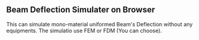 <h2>Beam Deflection Simulater on Browser</h2>
<p>This can simulate mono-material uniformed Beam's Deflection without any equipments. The simulatio use FEM or FDM (You can choose).</p>
